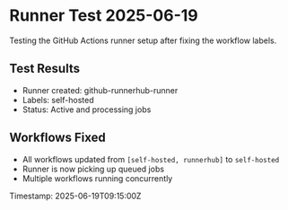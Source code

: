 # Runner Test 2025-06-19

Testing the GitHub Actions runner setup after fixing the workflow labels.

## Test Results
- Runner created: github-runnerhub-runner
- Labels: self-hosted
- Status: Active and processing jobs

## Workflows Fixed
- All workflows updated from `[self-hosted, runnerhub]` to `self-hosted`
- Runner is now picking up queued jobs
- Multiple workflows running concurrently

Timestamp: 2025-06-19T09:15:00Z